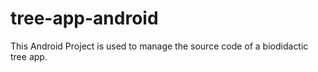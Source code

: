 # tree-app-android

This Android Project is used to manage the source code of a biodidactic tree app.